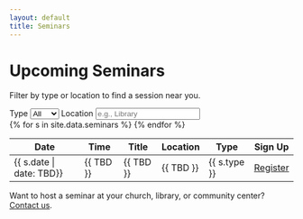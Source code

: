 ```yaml
---
layout: default
title: Seminars
---
```


<h1>Upcoming Seminars</h1>
<p class="caption">Filter by type or location to find a session near you.</p>

<div class="filter-bar">
  <label>Type
    <select name="type" data-filter>
      <option value="all">All</option>
      {% assign types = site.data.seminars | map: "type" | uniq %}
      {% for t in types %}<option value="{{ t }}">{{ t }}</option>{% endfor %}
    </select>
  </label>
  <label>Location
    <input type="text" name="location" placeholder="e.g., Library" data-filter/>
  </label>
</div>

<table role="table" aria-label="Seminar schedule">
  <thead>
    <tr><th>Date</th><th>Time</th><th>Title</th><th>Location</th><th>Type</th><th>Sign Up</th></tr>
  </thead>
  <tbody>
  {% for s in site.data.seminars %}
    <tr data-type="{{ s.type }}" data-location="{{ s.location }}">
      <td>{{ s.date | date: TBD}}</td>
      <td>{{ TBD }}</td>
      <td>{{ TBD }}</td>
      <td>{{ TBD }}</td>
      <td><span class="badge">{{ s.type }}</span></td>
      <td><a class="btn" href="{{ s.signup }}" target="_blank" rel="noopener">Register</a></td>
    </tr>
  {% endfor %}
  </tbody>
</table>

<p class="notice">Want to host a seminar at your church, library, or community center? <a href="{{ '/contact' | relative_url }}">Contact us</a>.</p>
